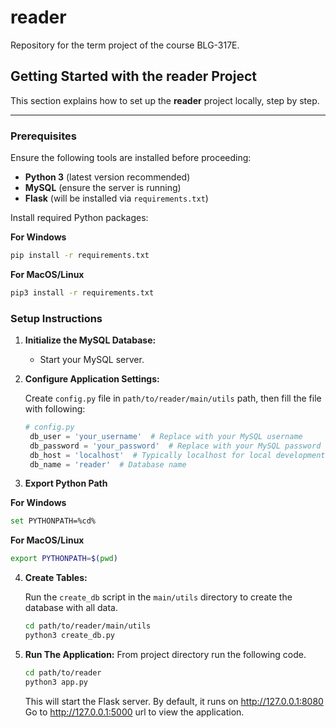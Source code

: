 # reader
Repository for the term project of the course BLG-317E.

## Getting Started with the reader Project

This section explains how to set up the **reader** project locally, step by step.

---

### Prerequisites

Ensure the following tools are installed before proceeding:
- **Python 3** (latest version recommended)
- **MySQL** (ensure the server is running)
- **Flask** (will be installed via `requirements.txt`)

Install required Python packages:

**For Windows**
```bash
pip install -r requirements.txt
```
**For MacOS/Linux**
```bash
pip3 install -r requirements.txt
```


### Setup Instructions

1. **Initialize the MySQL Database:**
   
   - Start your MySQL server.

2. **Configure Application Settings:**

   Create `config.py` file in `path/to/reader/main/utils` path, then fill the file with following:

   ```python
   # config.py
    db_user = 'your_username'  # Replace with your MySQL username
    db_password = 'your_password'  # Replace with your MySQL password
    db_host = 'localhost'  # Typically localhost for local development
    db_name = 'reader'  # Database name


3. **Export Python Path**

**For Windows**
```bash
set PYTHONPATH=%cd%
```
**For MacOS/Linux**
```bash
export PYTHONPATH=$(pwd)
```

4. **Create Tables:**

   Run the `create_db` script in the `main/utils` directory to create the database with all data.

   ```bash
   cd path/to/reader/main/utils
   python3 create_db.py
   ```

5. **Run The Application:**
    From project directory run the following code.
    ```bash
    cd path/to/reader
    python3 app.py
    ```

    This will start the Flask server. By default, it runs on http://127.0.0.1:8080
    Go to http://127.0.0.1:5000 url to view the application.
